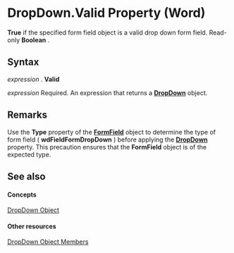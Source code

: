 
# DropDown.Valid Property (Word)

 **True** if the specified form field object is a valid drop down form field. Read-only **Boolean** .


## Syntax

 _expression_ . **Valid**

 _expression_ Required. An expression that returns a **[DropDown](55233d61-d6d0-30f9-6825-ebbdbeb928b6.md)** object.


## Remarks

Use the  **Type** property of the **[FormField](c3c07344-06b2-fe86-6fcb-b9c63a991bcc.md)** object to determine the type of form field ( **wdFieldFormDropDown** ) before applying the **[DropDown](b0deeb54-cdff-7397-5fd0-e4decdcaf65e.md)** property. This precaution ensures that the **FormField** object is of the expected type.


## See also


#### Concepts


[DropDown Object](55233d61-d6d0-30f9-6825-ebbdbeb928b6.md)
#### Other resources


[DropDown Object Members](2985a888-154b-3b79-ffdc-4f853e460ac3.md)
